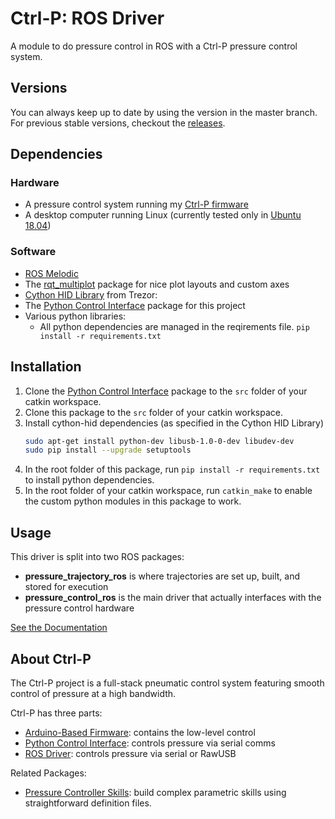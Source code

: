 # Ctrl-P: ROS Driver
A module to do pressure control in ROS with a Ctrl-P pressure control system.

## Versions
You can always keep up to date by using the version in the master branch. For previous stable versions, checkout the [releases](https://github.com/cbteeple/pressure_control_cbt/releases).

## Dependencies
### Hardware
- A pressure control system running my [Ctrl-P firmware](https://github.com/cbteeple/pressure_controller)
- A desktop computer running Linux (currently tested only in [Ubuntu 18.04](https://ubuntu.com/download/desktop))

### Software
- [ROS Melodic](http://wiki.ros.org/melodic/Installation)
- The [rqt_multiplot](http://wiki.ros.org/rqt_multiplot) package for nice plot layouts and custom axes
- [Cython HID Library](https://github.com/trezor/cython-hidapi) from Trezor:
- The [Python Control Interface](https://github.com/cbteeple/pressure_control_interface) package for this project
- Various python libraries:
	- All python dependencies are managed in the reqirements file. `pip install -r requirements.txt`


## Installation
1. Clone the [Python Control Interface](https://github.com/cbteeple/pressure_control_interface) package to the `src` folder of your catkin workspace.
2. Clone this package to the `src` folder of your catkin workspace.
3. Install cython-hid dependencies (as specified in the Cython HID Library)
	``` bash
	sudo apt-get install python-dev libusb-1.0-0-dev libudev-dev
	sudo pip install --upgrade setuptools
	```
4. In the root folder of this package, run `pip install -r requirements.txt` to install python dependencies.
5. In the root folder of your catkin workspace, run `catkin_make` to enable the custom python modules in this package to work.


## Usage
This driver is split into two ROS packages:
- **pressure_trajectory_ros** is where trajectories are set up, built, and stored for execution
- **pressure_control_ros** is the main driver that actually interfaces with the pressure control hardware

[See the Documentation](https://ctrl-p.cbteeple.com/ros-driver)

## About Ctrl-P
The Ctrl-P project is a full-stack pneumatic control system featuring smooth control of pressure at a high bandwidth.

Ctrl-P has three parts:
- [Arduino-Based Firmware](https://github.com/cbteeple/pressure_controller): contains the low-level control
- [Python Control Interface](https://github.com/cbteeple/pressure_control_interface): controls pressure via serial comms
- [ROS Driver](https://github.com/cbteeple/pressure_control_cbt): controls pressure via serial or RawUSB

Related Packages:
- [Pressure Controller Skills](https://github.com/cbteeple/pressure_controller_skills): build complex parametric skills using straightforward definition files.
